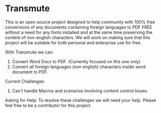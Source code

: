 # Transmute

This is an open source project designed to help community with 100% free conversions of any documents containing foreign languages to 
PDF FREE without a need for any fonts installed and at the same time preserving the content of non-english characters.
We will work on making sure that this project will be suitable for both personal and enterprise use for free.

With Transmute we can:
1. Convert Word Docx to PDF. (Currently focused on this one only)
2. Convert all foreign languages (non english) characters inside word document to PDF.

Current Challenges:
1. Can't handle Macros and scenarios involving content control boxes.


Asking for Help:
To resolve these challenges we will need your help. Please feel free to be a contributor for this project.
